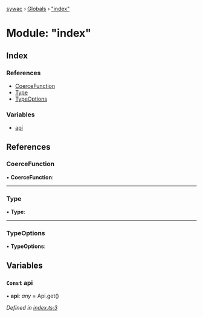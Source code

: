 [sywac](../README.md) › [Globals](../globals.md) › ["index"](_index_.md)

# Module: "index"

## Index

### References

* [CoerceFunction](_index_.md#coercefunction)
* [Type](_index_.md#type)
* [TypeOptions](_index_.md#typeoptions)

### Variables

* [api](_index_.md#const-api)

## References

###  CoerceFunction

• **CoerceFunction**:

___

###  Type

• **Type**:

___

###  TypeOptions

• **TypeOptions**:

## Variables

### `Const` api

• **api**: *any* = Api.get()

*Defined in [index.ts:3](https://github.com/jose-pr/sywac/blob/a63bd2b/src/index.ts#L3)*
